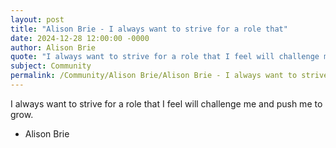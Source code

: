 ```yaml
---
layout: post
title: "Alison Brie - I always want to strive for a role that"
date: 2024-12-28 12:00:00 -0000
author: Alison Brie
quote: "I always want to strive for a role that I feel will challenge me and push me to grow."
subject: Community
permalink: /Community/Alison Brie/Alison Brie - I always want to strive for a role that
---
```


I always want to strive for a role that I feel will challenge me and push me to grow.

- Alison Brie
